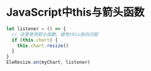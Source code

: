 # JavaScript中this与箭头函数

```javascript
let listener = () => {
  // 这里使用箭头函数，避免this指向问题
  if (this.chart) {
    this.chart.resize()
  }
}
EleResize.on(myChart, listener)
```

